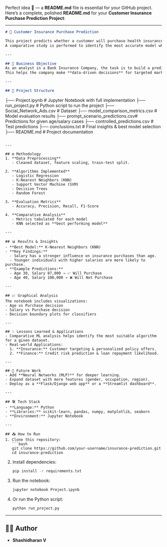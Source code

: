 Perfect idea 🚀 — a **README.md** file is essential for your GitHub project.
Here’s a complete, polished **README.md** for your **Customer Insurance Purchase Prediction Project**:

---

```markdown
# 🧠 Customer Insurance Purchase Prediction

This project predicts whether a customer will purchase health insurance based on their **Age** and **Estimated Salary** using multiple **Machine Learning algorithms**.  
A comparative study is performed to identify the most accurate model while balancing generalization and avoiding overfitting.

---

## 📌 Business Objective
As an analyst in a Bank Insurance Company, the task is to build a predictive model that can classify potential customers as likely to purchase insurance or not.  
This helps the company make **data-driven decisions** for targeted marketing and customer acquisition.

---

## 📂 Project Structure
```

├── Project.ipynb                 # Jupyter Notebook with full implementation
├── run\_project.py                 # Python script to run the project
├── Social\_Network\_Ads.csv         # Dataset
├── model\_comparison\_metrics.csv   # Model evaluation results
├── prompt\_scenario\_predictions.csv# Predictions for given age/salary cases
├── controlled\_predictions.csv     # Test predictions
├── conclusions.txt                # Final insights & best model selection
├── README.md                      # Project documentation

````

---

## ⚙️ Methodology
1. **Data Preprocessing**  
   - Cleaned dataset, feature scaling, train-test split.  

2. **Algorithms Implemented**  
   - Logistic Regression  
   - K-Nearest Neighbors (KNN)  
   - Support Vector Machine (SVM)  
   - Decision Trees  
   - Random Forest  

3. **Evaluation Metrics**  
   - Accuracy, Precision, Recall, F1-Score  

4. **Comparative Analysis**  
   - Metrics tabulated for each model  
   - KNN selected as **best performing model**  

---

## 📊 Results & Insights
- **Best Model:** K-Nearest Neighbors (KNN)  
- **Key Findings:**  
  - Salary has a stronger influence on insurance purchases than age.  
  - Younger individuals with higher salaries are more likely to purchase.  
- **Example Predictions:**  
  - Age 30, Salary 87,000 → ✅ Will Purchase  
  - Age 40, Salary 100,000 → ❌ Will Not Purchase  

---

## 📈 Graphical Analysis
The notebook includes visualizations:
- Age vs Purchase decision  
- Salary vs Purchase decision  
- Decision boundary plots for classifiers  

---

## 💡 Lessons Learned & Applications
- Comparative ML analysis helps identify the most suitable algorithm for a given dataset.  
- Real-world Applications:  
  1. **Insurance:** Customer targeting & personalized policy offers.  
  2. **Finance:** Credit risk prediction & loan repayment likelihood.  

---

## 🚀 Future Work
- Add **Neural Networks (MLP)** for deeper learning.  
- Expand dataset with more features (gender, occupation, region).  
- Deploy as a **Flask/Django web app** or a **Streamlit dashboard**.  

---

## 🛠️ Tech Stack
- **Language:** Python  
- **Libraries:** scikit-learn, pandas, numpy, matplotlib, seaborn  
- **Environment:** Jupyter Notebook  

---

## 📥 How to Run
1. Clone this repository:
   ```bash
   git clone https://github.com/your-username/insurance-prediction.git
   cd insurance-prediction
````

2. Install dependencies:

   ```bash
   pip install -r requirements.txt
   ```

3. Run the notebook:

   ```bash
   jupyter notebook Project.ipynb
   ```

4. Or run the Python script:

   ```bash
   python run_project.py
   ```

---


## 👨‍💻 Author

* **Shashidharan V**

